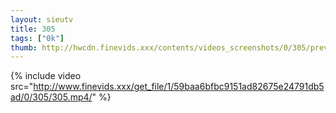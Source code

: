 ```yaml
--- 
layout: sieutv
title: 305
tags: ["0k"]
thumb: http://hwcdn.finevids.xxx/contents/videos_screenshots/0/305/preview.mp4.jpg
---
```

{% include video src="http://www.finevids.xxx/get_file/1/59baa6bfbc9151ad82675e24791db5ad/0/305/305.mp4/" %} 
